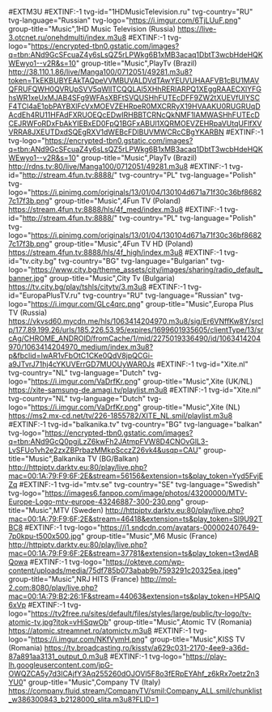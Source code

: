 #EXTM3U
#EXTINF:-1 tvg-id="1HDMusicTelevision.ru" tvg-country="RU" tvg-language="Russian" tvg-logo="https://i.imgur.com/6TjLUuF.png" group-title="Music",1HD Music Television (Russia) 
https://live-3.otcnet.ru/onehdmulti/index.m3u8
#EXTINF:-1 tvg-logo="https://encrypted-tbn0.gstatic.com/images?q=tbn:ANd9GcSFcuaZ4y6sLsQZ5rLPWkg6B1xMB3acaq1DbtT3wcbHdeHQKWEwyo1--v2R&s=10" group-title="Music",PlayTv (Brazil)
http://38.110.1.86/live/Manga100/0712051/49281.m3u8?token=TkEKBUBYEAkTAQpeVVMBUVALDVdTAwYEUVUHAAFVB1cBU1MAVQFRUFQWH0QVRUpSVV5qWlITCQQLAl5XHhRERlARPQ1XEggRAAECXlYFGhsWR1xeUxMJAB4SFg9WFAsXBFtSVQUSHhFUTEcDFF9ZW2tXUEVfUlYSCF4TCl4aE1pbPAYBXlFcVxMOEVZEHRpeR0MXCRRyX19HVAAKU0RUGRUqDAcdEh4RU11HFAdFXRUOEQcEDwIRHBBTCRNcQkNMF1lAMWASHhFUTEcDCEJRWFoRDxFbAkYIEBxED0FpQ1BGFxABUl1XQRMOEVZEHRpaVUtqUFlfXVVRRA8JXEUTDxdSQEgRXV1dWEBcFDlBUVMWCRcCBgYKARBN
#EXTINF:-1 tvg-logo="https://encrypted-tbn0.gstatic.com/images?q=tbn:ANd9GcSFcuaZ4y6sLsQZ5rLPWkg6B1xMB3acaq1DbtT3wcbHdeHQKWEwyo1--v2R&s=10" group-title="Music",PlayTv (Brazil)
http://rdns.tv:80/live/Manga100/0712051/49281.m3u8
#EXTINF:-1 tvg-id="http://stream.4fun.tv:8888/" tvg-country="PL" tvg-language="Polish" tvg-logo="https://i.pinimg.com/originals/13/01/04/130104d671a71f30c36bf86827c17f3b.png" group-title="Music",4Fun TV (Poland)
https://stream.4fun.tv:8888/hls/4f_med/index.m3u8
#EXTINF:-1 tvg-id="http://stream.4fun.tv:8888/" tvg-country="PL" tvg-language="Polish" tvg-logo="https://i.pinimg.com/originals/13/01/04/130104d671a71f30c36bf86827c17f3b.png" group-title="Music",4Fun TV HD (Poland)
https://stream.4fun.tv:8888/hls/4f_high/index.m3u8
#EXTINF:-1 tvg-id="tv.city.bg" tvg-country="BG" tvg-language="Bulgarian" tvg-logo="https://www.city.bg/theme_assets/city/images/sharing/radio_default_banner.jpg" group-title="Music",City Tv (Bulgaria)
https://tv.city.bg/play/tshls/citytv/3.m3u8
#EXTINF:-1 tvg-id="EuropaPlusTV.ru" tvg-country="RU" tvg-language="Russian" tvg-logo="https://i.imgur.com/GLc4qrc.png" group-title="Music",Europa Plus TV (Russia)
https://vkvsd60.mycdn.me/hls/1063414204970.m3u8/sig/Er6VNffKw8Y/srcIp/177.89.199.26/urls/185.226.53.95/expires/1699601935605/clientType/13/srcAg/CHROME_ANDROID/fromCache/1/mid/2275019336490/id/1063414204970/1063414204970_medium/index.m3u8?p&fbclid=IwAR1vFbOtC1CKe0QdV8jpQCGi-a9JTvrJ71hj4cYKUVErrGD7MUOUyWAR0Js
#EXTINF:-1 tvg-id="Xite.nl" tvg-country="NL" tvg-language="Dutch" tvg-logo="https://i.imgur.com/VaDrfKr.png" group-title="Music",Xite (UK/NL)
https://xite-samsung-de.amagi.tv/playlist.m3u8
#EXTINF:-1 tvg-id="Xite.nl" tvg-country="NL" tvg-language="Dutch" tvg-logo="https://i.imgur.com/VaDrfKr.png" group-title="Music",Xite (NL)
https://ms2.mx-cd.net/tv/226-1855782/XITE_NL.smil/playlist.m3u8
#EXTINF:-1 tvg-id="balkanika.tv" tvg-country="BG" tvg-language="balkan" tvg-logo="https://encrypted-tbn0.gstatic.com/images?q=tbn:ANd9GcQ0pgjLzZ6kwFh2JAtmpFVW8D4CNOvGlL3-LvSFUo1vh2e2zxZBPrbazMMkpScczZ26vk4&usqp=CAU" group-title="Music",Balkanika TV (BG/Balkan)
http://httpiptv.darktv.eu:80/play/live.php?mac=00:1A:79:F9:6F:2E&stream=56156&extension=ts&play_token=Yyd5FvjEZq
#EXTINF:-1 tvg-id="mtv.se" tvg-country="SE" tvg-language="Swedish" tvg-logo="https://images6.fanpop.com/image/photos/43200000/MTV-Europe-Logo-mtv-europe-43246887-300-230.png" group-title="Music",MTV (Sweden)
http://httpiptv.darktv.eu:80/play/live.php?mac=00:1A:79:F9:6F:2E&stream=46418&extension=ts&play_token=Sl9U92TBC8
#EXTINF:-1 tvg-logo="https://i1.sndcdn.com/avatars-000002407649-7p0kpu-t500x500.jpg" group-title="Music",M6 Music (France)
http://httpiptv.darktv.eu:80/play/live.php?mac=00:1A:79:F9:6F:2E&stream=37781&extension=ts&play_token=t3wdABQowa
#EXTINF:-1 tvg-logo="https://okteve.com/wp-content/uploads/media/75df785b073abab9b7593291c20325ea.jpeg" group-title="Music",NRJ HITS (France)
http://mol-2.com:8080/play/live.php?mac=00:1A:79:B2:26:1F&stream=44063&extension=ts&play_token=HP5AIQ6xVp
#EXTINF:-1 tvg-logo="https://tv2free.ru/sites/default/files/styles/large/public/tv-logo/tv-atomic-tv.jpg?itok=vHiSqwOb" group-title="Music",Atomic TV (Romania)
https://atomic.streamnet.ro/atomictv.m3u8
#EXTINF:-1 tvg-logo="https://i.imgur.com/NKfVymH.png" group-title="Music",KISS TV (Romania)
https://tv.broadcasting.ro/kisstv/a629c031-2170-4ee9-a36d-87a891aa3131_output_0.m3u8
#EXTINF:-1 tvg-logo="https://play-lh.googleusercontent.com/jpG-OWQZCA5y7d3lCAjfY3Aq255260dOJOVl5F8o3fERpEYAhf_z6kRx7oetz2n3YU0" group-title="Music",Company TV (Italy)
https://company.fluid.stream/CompanyTV/smil:Company_ALL.smil/chunklist_w386300843_b2128000_slita.m3u8?FLID=1


